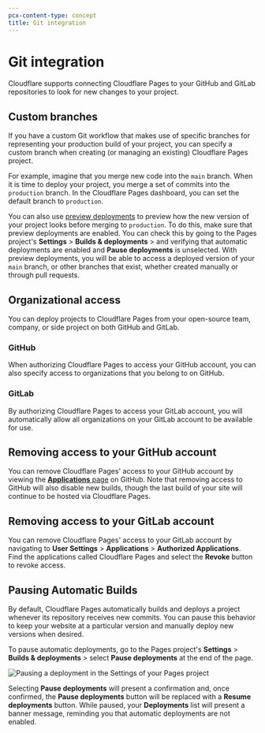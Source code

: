 ```yaml
---
pcx-content-type: concept
title: Git integration
---
```


# Git integration

Cloudflare supports connecting Cloudflare Pages to your GitHub and GitLab repositories to look for new changes to your project.

## Custom branches

If you have a custom Git workflow that makes use of specific branches for representing your production build of your project, you can specify a custom branch when creating (or managing an existing) Cloudflare Pages project.

For example, imagine that you merge new code into the `main` branch. When it is time to deploy your project, you merge a set of commits into the `production` branch. In the Cloudflare Pages dashboard, you can set the default branch to `production`.

You can also use [preview deployments](/pages/platform/preview-deployments/) to preview how the new version of your project looks before merging to `production`. To do this, make sure that preview deployments are enabled. You can check this by going to the Pages project's **Settings** > **Builds & deployments** > and verifying that automatic deployments are enabled and **Pause deployments** is unselected. With preview deployments, you will be able to access a deployed version of your `main` branch, or other branches that exist, whether created manually or through pull requests.

## Organizational access

You can deploy projects to Cloudflare Pages from your open-source team, company, or side project on both GitHub and GitLab.

### GitHub

When authorizing Cloudflare Pages to access your GitHub account, you can also specify access to organizations that you belong to on GitHub.

### GitLab

By authorizing Cloudflare Pages to access your GitLab account, you will automatically allow all organizations on your GitLab account to be available for use.

## Removing access to your GitHub account

You can remove Cloudflare Pages' access to your GitHub account by viewing the [**Applications** page](https://github.com/settings/installations) on GitHub. Note that removing access to GitHub will also disable new builds, though the last build of your site will continue to be hosted via Cloudflare Pages.

## Removing access to your GitLab account

You can remove Cloudflare Pages' access to your GitLab account by navigating to **User Settings** > **Applications** > **Authorized Applications**. Find the applications called Cloudflare Pages and select the **Revoke** button to revoke access.

## Pausing Automatic Builds

By default, Cloudflare Pages automatically builds and deploys a project whenever its repository receives new commits. You can pause this behavior to keep your website at a particular version and manually deploy new versions when desired.

To pause automatic deployments, go to the Pages project's **Settings** > **Builds & deployments** > select **Pause deployments** at the end of the page.

![Pausing a deployment in the Settings of your Pages project](https://developers.cloudflare.com/pages/platform/media/git.pause.png)

Selecting **Pause deployments** will present a confirmation and, once confirmed, the **Pause deployments** button will be replaced with a **Resume deployments** button. While paused, your **Deployments** list will present a banner message, reminding you that automatic deployments are not enabled.
